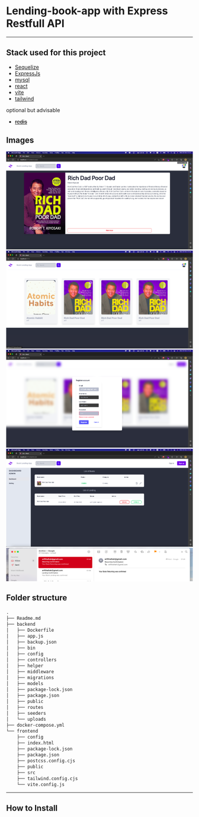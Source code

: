 # **Lending-book-app with Express Restfull API**

---

## Stack used for this project

- [Sequelize](https://sequelize.org/)
- [ExpressJs](https://expressjs.com/)
- [mysql](https://www.mysql.com/)
- [react](https://reactjs.org/)
- [vite](https://vitejs.dev/)
- [tailwind](https://tailwindcss.com/)

optional but advisable

- ~~[redis](https://redis.io/)~~


## **Images**

![](https://github.com/arifth/Lend_book_app/blob/main/images/Screen%20Shot%202023-02-20%20at%2001.51.40.png)
![](https://github.com/arifth/Lend_book_app/blob/main/images/Screen%20Shot%202023-02-20%20at%2001.52.38.png)
![](https://github.com/arifth/Lend_book_app/blob/main/images/Screen%20Shot%202023-02-20%20at%2001.53.13.png)
![](https://github.com/arifth/Lend_book_app/blob/main/images/Screen%20Shot%202023-02-20%20at%2001.53.31.png)
![](https://github.com/arifth/Lend_book_app/blob/main/images/Screen%20Shot%202023-02-20%20at%2009.49.57.png)




## **Folder structure**



```
.
├── Readme.md
├── backend
│   ├── Dockerfile
│   ├── app.js
│   ├── backup.json
│   ├── bin
│   ├── config
│   ├── controllers
│   ├── helper
│   ├── middleware
│   ├── migrations
│   ├── models
│   ├── package-lock.json
│   ├── package.json
│   ├── public
│   ├── routes
│   ├── seeders
│   └── uploads
├── docker-compose.yml
└── frontend
    ├── config
    ├── index.html
    ├── package-lock.json
    ├── package.json
    ├── postcss.config.cjs
    ├── public
    ├── src
    ├── tailwind.config.cjs
    └── vite.config.js

```

---

## **How to Install**
